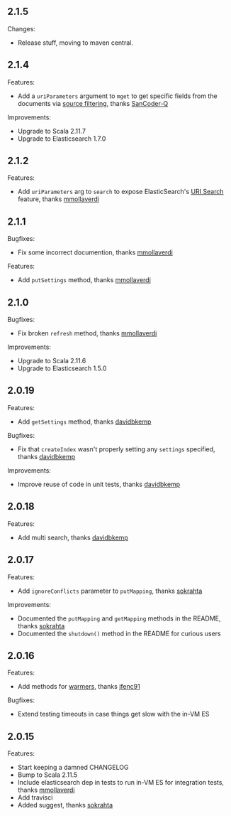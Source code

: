 ## 2.1.5
Changes:
  - Release stuff, moving to maven central.

## 2.1.4
Features:
  - Add a `uriParameters` argument to `mget` to get specific fields from the documents via [source filtering](https://www.elastic.co/guide/en/elasticsearch/reference/1.4/docs-multi-get.html#mget-source-filtering), thanks [SanCoder-Q](https://github.com/SanCoder-Q)

Improvements:
  - Upgrade to Scala 2.11.7
  - Upgrade to Elasticsearch 1.7.0

## 2.1.2
Features:
  - Add `uriParameters` arg to `search` to expose ElasticSearch's [URI Search](http://www.elastic.co/guide/en/elasticsearch/reference/1.4/search-uri-request.html) feature, thanks [mmollaverdi](https://github.com/mmollaverdi)

## 2.1.1
Bugfixes:
  - Fix some incorrect documention, thanks [mmollaverdi](https://github.com/mmollaverdi)

Features:
  - Add `putSettings` method, thanks [mmollaverdi](https://github.com/mmollaverdi)

## 2.1.0
Bugfixes:
  - Fix broken `refresh` method, thanks [mmollaverdi](https://github.com/mmollaverdi)

Improvements:
  - Upgrade to Scala 2.11.6
  - Upgrade to Elasticsearch 1.5.0

## 2.0.19
Features:
  - Add `getSettings` method, thanks [davidbkemp](https://github.com/davidbkemp)

Bugfixes:
  - Fix that `createIndex` wasn't properly setting any `settings` specified, thanks [davidbkemp](https://github.com/davidbkemp)

Improvements:
  - Improve reuse of code in unit tests, thanks [davidbkemp](https://github.com/davidbkemp)

## 2.0.18
Features:
  - Add multi search, thanks [davidbkemp](https://github.com/davidbkemp)

## 2.0.17

Features:
  - Add `ignoreConflicts` parameter to `putMapping`, thanks [sokrahta](https://github.com/sokrahta)

Improvements:
  - Documented the `putMapping` and `getMapping` methods in the README, thanks [sokrahta](https://github.com/sokrahta)
  - Documented the `shutdown()` method in the README for curious users

## 2.0.16

Features:
  - Add methods for [warmers](http://www.elasticsearch.org/guide/en/elasticsearch/reference/current/indices-warmers.html), thanks [jfenc91](https://github.com/jfenc91)

Bugfixes:
  - Extend testing timeouts in case things get slow with the in-VM ES

## 2.0.15

Features:
  - Start keeping a damned CHANGELOG
  - Bump to Scala 2.11.5
  - Include elasticsearch dep in tests to run in-VM ES for integration tests, thanks [mmollaverdi](https://github.com/mmollaverdi)
  - Add travisci
  - Added suggest, thanks [sokrahta](https://github.com/sokrahta)
